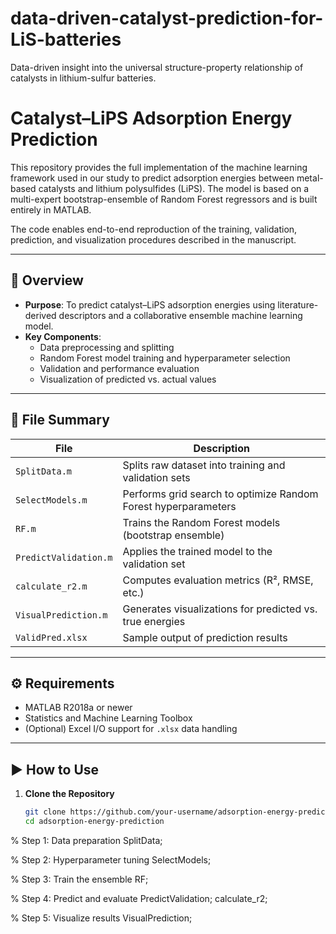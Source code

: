 # data-driven-catalyst-prediction-for-LiS-batteries
Data-driven insight into the universal structure-property relationship of catalysts in lithium-sulfur batteries.

# Catalyst–LiPS Adsorption Energy Prediction

This repository provides the full implementation of the machine learning framework used in our study to predict adsorption energies between metal-based catalysts and lithium polysulfides (LiPS). The model is based on a multi-expert bootstrap-ensemble of Random Forest regressors and is built entirely in MATLAB.

The code enables end-to-end reproduction of the training, validation, prediction, and visualization procedures described in the manuscript.

---

## 🚀 Overview

- **Purpose**: To predict catalyst–LiPS adsorption energies using literature-derived descriptors and a collaborative ensemble machine learning model.
- **Key Components**:
  - Data preprocessing and splitting
  - Random Forest model training and hyperparameter selection
  - Validation and performance evaluation
  - Visualization of predicted vs. actual values

---

## 📁 File Summary

| File | Description |
|------|-------------|
| `SplitData.m` | Splits raw dataset into training and validation sets |
| `SelectModels.m` | Performs grid search to optimize Random Forest hyperparameters |
| `RF.m` | Trains the Random Forest models (bootstrap ensemble) |
| `PredictValidation.m` | Applies the trained model to the validation set |
| `calculate_r2.m` | Computes evaluation metrics (R², RMSE, etc.) |
| `VisualPrediction.m` | Generates visualizations for predicted vs. true energies |
| `ValidPred.xlsx` | Sample output of prediction results |

---

## ⚙️ Requirements

- MATLAB R2018a or newer
- Statistics and Machine Learning Toolbox
- (Optional) Excel I/O support for `.xlsx` data handling

---

## ▶️ How to Use

1. **Clone the Repository**
   ```bash
   git clone https://github.com/your-username/adsorption-energy-prediction.git
   cd adsorption-energy-prediction

% Step 1: Data preparation
SplitData;

% Step 2: Hyperparameter tuning
SelectModels;

% Step 3: Train the ensemble
RF;

% Step 4: Predict and evaluate
PredictValidation;
calculate_r2;

% Step 5: Visualize results
VisualPrediction;
